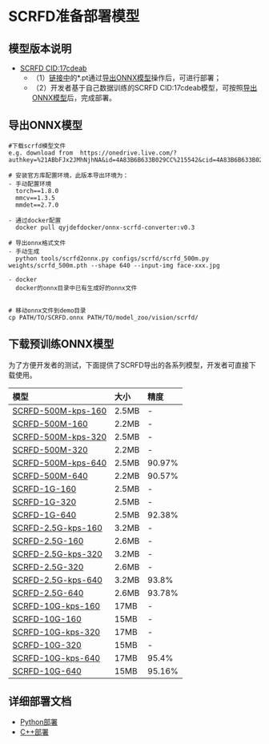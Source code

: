 # SCRFD准备部署模型

## 模型版本说明

- [SCRFD CID:17cdeab](https://github.com/deepinsight/insightface/tree/17cdeab12a35efcebc2660453a8cbeae96e20950)
  - （1）[链接中](https://github.com/deepinsight/insightface/tree/17cdeab12a35efcebc2660453a8cbeae96e20950)的*.pt通过[导出ONNX模型](#导出ONNX模型)操作后，可进行部署；
  - （2）开发者基于自己数据训练的SCRFD CID:17cdeab模型，可按照[导出ONNX模型](#%E5%AF%BC%E5%87%BAONNX%E6%A8%A1%E5%9E%8B)后，完成部署。

## 导出ONNX模型

  ```
  #下载scrfd模型文件
  e.g. download from  https://onedrive.live.com/?authkey=%21ABbFJx2JMhNjhNA&id=4A83B6B633B029CC%215542&cid=4A83B6B633B029CC

  # 安装官方库配置环境，此版本导出环境为：
  - 手动配置环境
    torch==1.8.0
    mmcv==1.3.5
    mmdet==2.7.0

  - 通过docker配置
    docker pull qyjdefdocker/onnx-scrfd-converter:v0.3

  # 导出onnx格式文件
  - 手动生成
    python tools/scrfd2onnx.py configs/scrfd/scrfd_500m.py weights/scrfd_500m.pth --shape 640 --input-img face-xxx.jpg

  - docker
    docker的onnx目录中已有生成好的onnx文件


  # 移动onnx文件到demo目录
  cp PATH/TO/SCRFD.onnx PATH/TO/model_zoo/vision/scrfd/
  ```

## 下载预训练ONNX模型

为了方便开发者的测试，下面提供了SCRFD导出的各系列模型，开发者可直接下载使用。

| 模型                                                               | 大小    | 精度    |
|:---------------------------------------------------------------- |:----- |:----- |
| [SCRFD-500M-kps-160](https://bj.bcebos.com/paddlehub/fastdeploy/scrfd_500m_bnkps_shape160x160.onnx) | 2.5MB | - |
| [SCRFD-500M-160](https://bj.bcebos.com/paddlehub/fastdeploy/scrfd_500m_shape160x160.onnx) | 2.2MB | - |
| [SCRFD-500M-kps-320](https://bj.bcebos.com/paddlehub/fastdeploy/scrfd_500m_bnkps_shape320x320.onnx) | 2.5MB | - |
| [SCRFD-500M-320](https://bj.bcebos.com/paddlehub/fastdeploy/scrfd_500m_shape320x320.onnx) | 2.2MB | - |
| [SCRFD-500M-kps-640](https://bj.bcebos.com/paddlehub/fastdeploy/scrfd_500m_bnkps_shape640x640.onnx) | 2.5MB | 90.97% |
| [SCRFD-500M-640](https://bj.bcebos.com/paddlehub/fastdeploy/scrfd_500m_shape640x640.onnx) | 2.2MB | 90.57% |
| [SCRFD-1G-160](https://bj.bcebos.com/paddlehub/fastdeploy/scrfd_1g_shape160x160.onnx ) | 2.5MB | - |
| [SCRFD-1G-320](https://bj.bcebos.com/paddlehub/fastdeploy/scrfd_1g_shape320x320.onnx) | 2.5MB | - |
| [SCRFD-1G-640](https://bj.bcebos.com/paddlehub/fastdeploy/scrfd_1g_shape640x640.onnx) | 2.5MB | 92.38% |
| [SCRFD-2.5G-kps-160](https://bj.bcebos.com/paddlehub/fastdeploy/scrfd_2.5g_bnkps_shape160x160.onnx) | 3.2MB | - |
| [SCRFD-2.5G-160](https://bj.bcebos.com/paddlehub/fastdeploy/scrfd_2.5g_shape160x160.onnx) | 2.6MB | - |
| [SCRFD-2.5G-kps-320](https://bj.bcebos.com/paddlehub/fastdeploy/scrfd_2.5g_bnkps_shape320x320.onnx) | 3.2MB | - |
| [SCRFD-2.5G-320](https://bj.bcebos.com/paddlehub/fastdeploy/scrfd_2.5g_shape320x320.onnx) | 2.6MB | - |
| [SCRFD-2.5G-kps-640](https://bj.bcebos.com/paddlehub/fastdeploy/scrfd_2.5g_bnkps_shape640x640.onnx) | 3.2MB | 93.8% |
| [SCRFD-2.5G-640](https://bj.bcebos.com/paddlehub/fastdeploy/scrfd_2.5g_shape640x640.onnx) | 2.6MB | 93.78% |
| [SCRFD-10G-kps-160](https://bj.bcebos.com/paddlehub/fastdeploy/scrfd_10g_bnkps_shape160x160.onnx) | 17MB | - |
| [SCRFD-10G-160](https://bj.bcebos.com/paddlehub/fastdeploy/scrfd_10g_shape160x160.onnx) | 15MB | - |
| [SCRFD-10G-kps-320](https://bj.bcebos.com/paddlehub/fastdeploy/scrfd_10g_bnkps_shape320x320.onnx) | 17MB | - |
| [SCRFD-10G-320](https://bj.bcebos.com/paddlehub/fastdeploy/scrfd_10g_shape320x320.onnx) | 15MB | - |
| [SCRFD-10G-kps-640](https://bj.bcebos.com/paddlehub/fastdeploy/scrfd_10g_bnkps_shape640x640.onnx) | 17MB | 95.4% |
| [SCRFD-10G-640](https://bj.bcebos.com/paddlehub/fastdeploy/scrfd_10g_shape640x640.onnx) | 15MB | 95.16% |



## 详细部署文档

- [Python部署](python)
- [C++部署](cpp)

